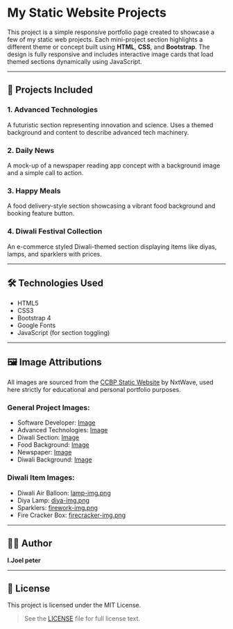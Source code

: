 # My Static Website Projects

This project is a simple responsive portfolio page created to showcase a few of my static web projects. Each mini-project section highlights a different theme or concept built using **HTML**, **CSS**, and **Bootstrap**. The design is fully responsive and includes interactive image cards that load themed sections dynamically using JavaScript.

---

## 🚀 Projects Included

### 1. **Advanced Technologies**
A futuristic section representing innovation and science. Uses a themed background and content to describe advanced tech machinery.

### 2. **Daily News**
A mock-up of a newspaper reading app concept with a background image and a simple call to action.

### 3. **Happy Meals**
A food delivery-style section showcasing a vibrant food background and booking feature button.

### 4. **Diwali Festival Collection**
An e-commerce styled Diwali-themed section displaying items like diyas, lamps, and sparklers with prices.

---

## 🛠️ Technologies Used

- HTML5
- CSS3
- Bootstrap 4
- Google Fonts
- JavaScript (for section toggling)

---

## 🖼️ Image Attributions

All images are sourced from the [CCBP Static Website](https://www.ccbp.in/) by NxtWave, used here strictly for educational and personal portfolio purposes.

### General Project Images:
- Software Developer: [Image](https://d1tgh8fmlzexmh.cloudfront.net/ccbp-static-website/software-developer-img.png)
- Advanced Technologies: [Image](https://d1tgh8fmlzexmh.cloudfront.net/ccbp-static-website/advanced-technologies-img.png)
- Diwali Section: [Image](https://d1tgh8fmlzexmh.cloudfront.net/ccbp-static-website/diwali-img.png)
- Food Background: [Image](https://d1tgh8fmlzexmh.cloudfront.net/ccbp-static-website/food-img.png)
- Newspaper: [Image](https://d1tgh8fmlzexmh.cloudfront.net/ccbp-static-website/news-paper-img.png)
- Diwali Background: [Image](https://d1tgh8fmlzexmh.cloudfront.net/ccbp-static-website/diwali-bg.png)

### Diwali Item Images:
- Diwali Air Balloon: [lamp-img.png](https://d1tgh8fmlzexmh.cloudfront.net/ccbp-static-website/lamp-img.png)
- Diya Lamp: [diya-img.png](https://d1tgh8fmlzexmh.cloudfront.net/ccbp-static-website/diya-img.png)
- Sparklers: [firework-img.png](https://d1tgh8fmlzexmh.cloudfront.net/ccbp-static-website/firework-img.png)
- Fire Cracker Box: [firecracker-img.png](https://d1tgh8fmlzexmh.cloudfront.net/ccbp-static-website/firecracker-img.png)

---

## 👨‍💻 Author

**I.Joel peter**

---

## 📄 License

This project is licensed under the MIT License.

> See the [LICENSE](LICENSE) file for full license text.
